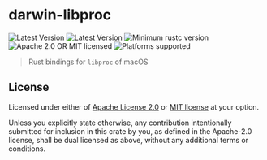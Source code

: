 # darwin-libproc

[![Latest Version](https://img.shields.io/crates/v/darwin-libproc.svg)](https://crates.io/crates/darwin-libproc)
[![Latest Version](https://docs.rs/darwin-libproc/badge.svg)](https://docs.rs/darwin-libproc)
![Minimum rustc version](https://img.shields.io/badge/rustc-1.31+-green.svg)
![Apache 2.0 OR MIT licensed](https://img.shields.io/badge/license-Apache2.0%2FMIT-blue.svg)
![Platforms supported](https://img.shields.io/badge/platform-macOS-brightgreen)

> Rust bindings for `libproc` of macOS

## License

Licensed under either of [Apache License 2.0](https://github.com/heim-rs/darwin-libproc/blob/master/LICENSE-APACHE)
or [MIT license](https://github.com/heim-rs/darwin-libproc/blob/master/LICENSE-MIT) at your option.

Unless you explicitly state otherwise, any contribution intentionally submitted for inclusion in this crate by you,
as defined in the Apache-2.0 license, shall be dual licensed as above, without any additional terms or conditions.
